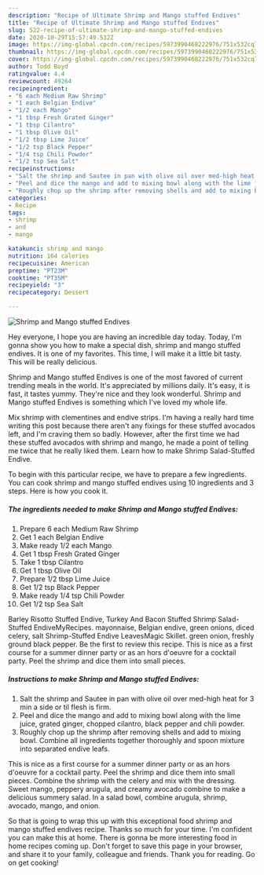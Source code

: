 ```yaml
---
description: "Recipe of Ultimate Shrimp and Mango stuffed Endives"
title: "Recipe of Ultimate Shrimp and Mango stuffed Endives"
slug: 522-recipe-of-ultimate-shrimp-and-mango-stuffed-endives
date: 2020-10-29T15:57:49.532Z
image: https://img-global.cpcdn.com/recipes/5973990468222976/751x532cq70/shrimp-and-mango-stuffed-endives-recipe-main-photo.jpg
thumbnail: https://img-global.cpcdn.com/recipes/5973990468222976/751x532cq70/shrimp-and-mango-stuffed-endives-recipe-main-photo.jpg
cover: https://img-global.cpcdn.com/recipes/5973990468222976/751x532cq70/shrimp-and-mango-stuffed-endives-recipe-main-photo.jpg
author: Todd Boyd
ratingvalue: 4.4
reviewcount: 49264
recipeingredient:
- "6 each Medium Raw Shrimp"
- "1 each Belgian Endive"
- "1/2 each Mango"
- "1 tbsp Fresh Grated Ginger"
- "1 tbsp Cilantro"
- "1 tbsp Olive Oil"
- "1/2 tbsp Lime Juice"
- "1/2 tsp Black Pepper"
- "1/4 tsp Chili Powder"
- "1/2 tsp Sea Salt"
recipeinstructions:
- "Salt the shrimp and Sautee in pan with olive oil over med-high heat for 3 min a side or til flesh is firm."
- "Peel and dice the mango and add to mixing bowl along with the lime juice, grated ginger, chopped cilantro, black pepper and chili powder."
- "Roughly chop up the shrimp after removing shells and add to mixing bowl. Combine all ingredients together thoroughly and spoon mixture into separated endive leafs."
categories:
- Recipe
tags:
- shrimp
- and
- mango

katakunci: shrimp and mango 
nutrition: 164 calories
recipecuisine: American
preptime: "PT23M"
cooktime: "PT35M"
recipeyield: "3"
recipecategory: Dessert

---
```



![Shrimp and Mango stuffed Endives](https://img-global.cpcdn.com/recipes/5973990468222976/751x532cq70/shrimp-and-mango-stuffed-endives-recipe-main-photo.jpg)

Hey everyone, I hope you are having an incredible day today. Today, I'm gonna show you how to make a special dish, shrimp and mango stuffed endives. It is one of my favorites. This time, I will make it a little bit tasty. This will be really delicious.

Shrimp and Mango stuffed Endives is one of the most favored of current trending meals in the world. It's appreciated by millions daily. It's easy, it is fast, it tastes yummy. They're nice and they look wonderful. Shrimp and Mango stuffed Endives is something which I've loved my whole life.

Mix shrimp with clementines and endive strips. I&#39;m having a really hard time writing this post because there aren&#39;t any fixings for these stuffed avocados left, and I&#39;m craving them so badly. However, after the first time we had these stuffed avocados with shrimp and mango, he made a point of telling me twice that he really liked them. Learn how to make Shrimp Salad-Stuffed Endive.


To begin with this particular recipe, we have to prepare a few ingredients. You can cook shrimp and mango stuffed endives using 10 ingredients and 3 steps. Here is how you cook it.

<!--inarticleads1-->

##### The ingredients needed to make Shrimp and Mango stuffed Endives:

1. Prepare 6 each Medium Raw Shrimp
1. Get 1 each Belgian Endive
1. Make ready 1/2 each Mango
1. Get 1 tbsp Fresh Grated Ginger
1. Take 1 tbsp Cilantro
1. Get 1 tbsp Olive Oil
1. Prepare 1/2 tbsp Lime Juice
1. Get 1/2 tsp Black Pepper
1. Make ready 1/4 tsp Chili Powder
1. Get 1/2 tsp Sea Salt


Barley Risotto Stuffed Endive, Turkey And Bacon Stuffed Shrimp Salad-Stuffed EndiveMyRecipes. mayonnaise, Belgian endive, green onions, diced celery, salt Shrimp-Stuffed Endive LeavesMagic Skillet. green onion, freshly ground black pepper. Be the first to review this recipe. This is nice as a first course for a summer dinner party or as an hors d&#39;oeuvre for a cocktail party. Peel the shrimp and dice them into small pieces. 

<!--inarticleads2-->

##### Instructions to make Shrimp and Mango stuffed Endives:

1. Salt the shrimp and Sautee in pan with olive oil over med-high heat for 3 min a side or til flesh is firm.
1. Peel and dice the mango and add to mixing bowl along with the lime juice, grated ginger, chopped cilantro, black pepper and chili powder.
1. Roughly chop up the shrimp after removing shells and add to mixing bowl. Combine all ingredients together thoroughly and spoon mixture into separated endive leafs.


This is nice as a first course for a summer dinner party or as an hors d&#39;oeuvre for a cocktail party. Peel the shrimp and dice them into small pieces. Combine the shrimp with the celery and mix with the dressing. Sweet mango, peppery arugula, and creamy avocado combine to make a delicious summery salad. In a salad bowl, combine arugula, shrimp, avocado, mango, and onion. 

So that is going to wrap this up with this exceptional food shrimp and mango stuffed endives recipe. Thanks so much for your time. I'm confident you can make this at home. There is gonna be more interesting food in home recipes coming up. Don't forget to save this page in your browser, and share it to your family, colleague and friends. Thank you for reading. Go on get cooking!
